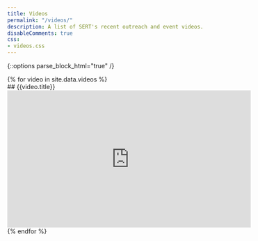 ```yaml
---
title: Videos
permalink: "/videos/"
description: A list of SERT's recent outreach and event videos.
disableComments: true
css:
- videos.css
---
```


<!--
    DO NOT EDIT THIS PAGE FROM SITELEAF
    DO NOT CLICK THE "SAVE" BUTTON IN SITELEAF

    CHANGES SHOULD ONLY BE MADE USING THIS LINK:
    https://github.com/SouthEugeneRoboticsTeam/SouthEugeneRoboticsTeam.github.io/blob/master/_data/videos.yml

    If you're not confident changing the website's
    code, please use your browser's back button or
    cancel button to leave this page. Clicking the
    "Save" or "Publish" button will cause damage to
    the website.

    If a change to this page is needed, talk to a member
    of the software team to get things sorted out.
 -->


{::options parse_block_html="true" /}

<div>
{% for video in site.data.videos %}
<div class="video">
## {{video.title}}
<iframe width="560" height="315" src="https://www.youtube.com/embed/{{video.id}}" frameborder="0" allow="autoplay; encrypted-media" allowfullscreen></iframe>
</div>
{% endfor %}
</div>
